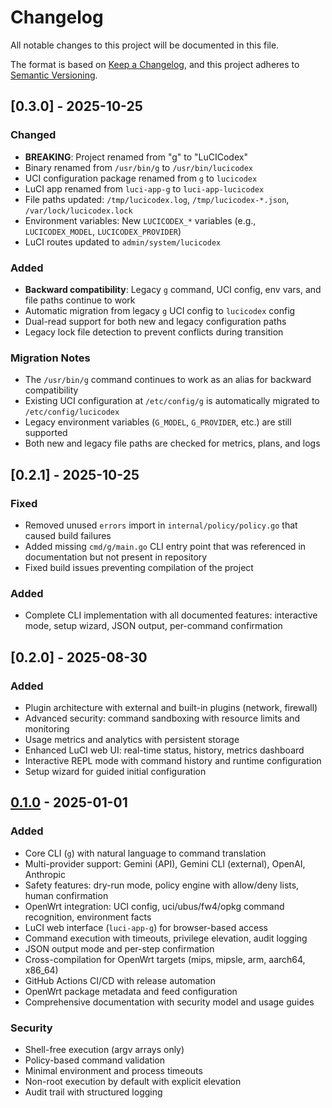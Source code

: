 # Changelog

All notable changes to this project will be documented in this file.

The format is based on [Keep a Changelog](https://keepachangelog.com/en/1.0.0/),
and this project adheres to [Semantic Versioning](https://semver.org/spec/v2.0.0.html).

## [0.3.0] - 2025-10-25

### Changed
- **BREAKING**: Project renamed from "g" to "LuCICodex"
- Binary renamed from `/usr/bin/g` to `/usr/bin/lucicodex`
- UCI configuration package renamed from `g` to `lucicodex`
- LuCI app renamed from `luci-app-g` to `luci-app-lucicodex`
- File paths updated: `/tmp/lucicodex.log`, `/tmp/lucicodex-*.json`, `/var/lock/lucicodex.lock`
- Environment variables: New `LUCICODEX_*` variables (e.g., `LUCICODEX_MODEL`, `LUCICODEX_PROVIDER`)
- LuCI routes updated to `admin/system/lucicodex`

### Added
- **Backward compatibility**: Legacy `g` command, UCI config, env vars, and file paths continue to work
- Automatic migration from legacy `g` UCI config to `lucicodex` config
- Dual-read support for both new and legacy configuration paths
- Legacy lock file detection to prevent conflicts during transition

### Migration Notes
- The `/usr/bin/g` command continues to work as an alias for backward compatibility
- Existing UCI configuration at `/etc/config/g` is automatically migrated to `/etc/config/lucicodex`
- Legacy environment variables (`G_MODEL`, `G_PROVIDER`, etc.) are still supported
- Both new and legacy file paths are checked for metrics, plans, and logs

## [0.2.1] - 2025-10-25

### Fixed
- Removed unused `errors` import in `internal/policy/policy.go` that caused build failures
- Added missing `cmd/g/main.go` CLI entry point that was referenced in documentation but not present in repository
- Fixed build issues preventing compilation of the project

### Added
- Complete CLI implementation with all documented features: interactive mode, setup wizard, JSON output, per-command confirmation

## [0.2.0] - 2025-08-30

### Added
- Plugin architecture with external and built-in plugins (network, firewall)
- Advanced security: command sandboxing with resource limits and monitoring
- Usage metrics and analytics with persistent storage
- Enhanced LuCI web UI: real-time status, history, metrics dashboard
- Interactive REPL mode with command history and runtime configuration
- Setup wizard for guided initial configuration

## [0.1.0] - 2025-01-01

### Added
- Core CLI (`g`) with natural language to command translation
- Multi-provider support: Gemini (API), Gemini CLI (external), OpenAI, Anthropic
- Safety features: dry-run mode, policy engine with allow/deny lists, human confirmation
- OpenWrt integration: UCI config, uci/ubus/fw4/opkg command recognition, environment facts
- LuCI web interface (`luci-app-g`) for browser-based access
- Command execution with timeouts, privilege elevation, audit logging
- JSON output mode and per-step confirmation
- Cross-compilation for OpenWrt targets (mips, mipsle, arm, aarch64, x86_64)
- GitHub Actions CI/CD with release automation
- OpenWrt package metadata and feed configuration
- Comprehensive documentation with security model and usage guides

### Security
- Shell-free execution (argv arrays only)
- Policy-based command validation
- Minimal environment and process timeouts
- Non-root execution by default with explicit elevation
- Audit trail with structured logging

[0.1.0]: https://github.com/aezizhu/g/releases/tag/v0.1.0
